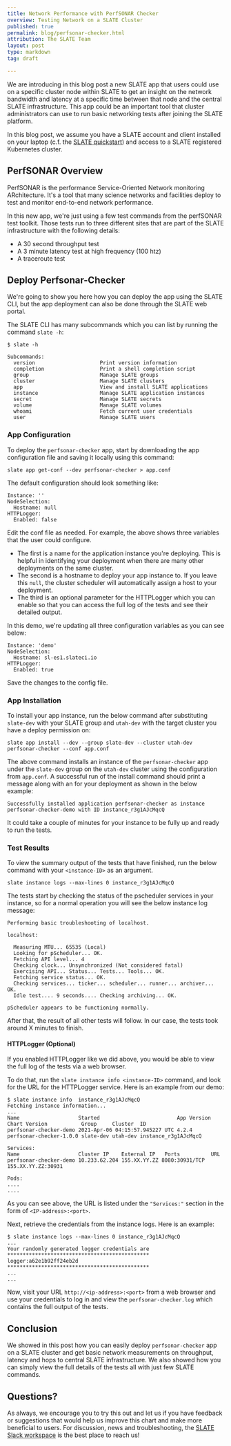```yaml
---
title: Network Performance with PerfSONAR Checker
overview: Testing Network on a SLATE Cluster 
published: true
permalink: blog/perfsonar-checker.html
attribution: The SLATE Team 
layout: post
type: markdown
tag: draft

---
```


We are introducing in this blog post a new SLATE app that users could use on a specific cluster node within SLATE to get an insight on the network bandwidth and latency at a specific time between that node and the central SLATE infrastructure. This app could be an important tool that cluster administrators can use to run basic networking tests after joining the SLATE platform.
<!--end_excerpt-->

In this blog post, we assume you have a SLATE account and client installed on your laptop (c.f. the [SLATE quickstart](https://slateci.io/docs/quickstart/)) and access to a SLATE registered Kubernetes cluster. 

## PerfSONAR Overview

PerfSONAR is the performance Service-Oriented Network monitoring ARchitecture. It's a tool that many science networks and facilities deploy to test and monitor end-to-end network performance. 

In this new app, we're just using a few test commands from the perfSONAR test toolkit. Those tests run to three different sites that are part of the SLATE infrastructure with the following details:

- A 30 second throughput test
- A 3 minute latency test at high frequency (100 htz)
- A traceroute test   

## Deploy Perfsonar-Checker

We're going to show you here how you can deploy the app using the SLATE CLI, but the app deployment can also be done through the SLATE web portal.

The SLATE CLI has many subcommands which you can list by running the command `slate -h`: 

```
$ slate -h 

Subcommands:
  version                     Print version information
  completion                  Print a shell completion script
  group                       Manage SLATE groups
  cluster                     Manage SLATE clusters
  app                         View and install SLATE applications
  instance                    Manage SLATE application instances
  secret                      Manage SLATE secrets
  volume                      Manage SLATE volumes
  whoami                      Fetch current user credentials
  user                        Manage SLATE users
```

### App Configuration

To deploy the `perfsonar-checker` app, start by downloading the app configuration file and saving it locally using this command:

```
slate app get-conf --dev perfsonar-checker > app.conf
```
The default configuration should look something like:

```
Instance: ''
NodeSelection:  
  Hostname: null
HTTPLogger: 
  Enabled: false
```

Edit the conf file as needed. For example, the above shows three variables that the user could configure.

- The first is a name for the application instance you're deploying. This is helpful in identifying your deployment when there are many other deployments on the same cluster.
- The second is a hostname to deploy your app instance to. If you leave this `null`, the cluster scheduler will automatically assign a host to your deployment.
- The third is an optional parameter for the HTTPLogger which you can enable so that you can access the full log of the tests and see their detailed output. 

In this demo, we're updating all three configuration variables as you can see below:

```
Instance: 'demo'
NodeSelection:  
  Hostname: sl-es1.slateci.io
HTTPLogger: 
  Enabled: true
``` 

Save the changes to the config file.

### App Installation

To install your app instance, run the below command after substituting `slate-dev` with your SLATE group and `utah-dev` with the target cluster you have a deploy permission on:

```
slate app install --dev --group slate-dev --cluster utah-dev perfsonar-checker --conf app.conf
``` 

The above command installs an instance of the `perfsonar-checker` app under the `slate-dev` group on the `utah-dev` cluster using the configuration from `app.conf`. A successful run of the install command should print a message along with an <instance-ID> for your deployment as shown in the below example:

```
Successfully installed application perfsonar-checker as instance perfsonar-checker-demo with ID instance_r3g1AJcMqcQ
```

It could take a couple of minutes for your instance to be fully up and ready to run the tests.

### Test Results
To view the summary output of the tests that have finished, run the below command with your `<instance-ID>` as an argument.

```
slate instance logs --max-lines 0 instance_r3g1AJcMqcQ
```

The tests start by checking the status of the pscheduler services in your instance, so for a normal operation you will see the below instance log message:

```
Performing basic troubleshooting of localhost.

localhost:

  Measuring MTU... 65535 (Local)
  Looking for pScheduler... OK.
  Fetching API level... 4
  Checking clock... Unsynchronized (Not considered fatal)
  Exercising API... Status... Tests... Tools... OK.
  Fetching service status... OK.
  Checking services... ticker... scheduler... runner... archiver... OK.
  Idle test.... 9 seconds.... Checking archiving... OK.

pScheduler appears to be functioning normally.

``` 
After that, the result of all other tests will follow. In our case, the tests took around X minutes to finish.

#### HTTPLogger (Optional)
If you enabled HTTPLogger like we did above, you would be able to view the full log of the tests via a web browser.

To do that, run the `slate instance info <instance-ID>` command, and look for the URL for the HTTPLogger service. Here is an example from our demo:

```
$ slate instance info  instance_r3g1AJcMqcQ
Fetching instance information...
...
Name                   Started                         App Version Chart Version           Group     Cluster  ID                  
perfsonar-checker-demo 2021-Apr-06 04:15:57.945227 UTC 4.2.4       perfsonar-checker-1.0.0 slate-dev utah-dev instance_r3g1AJcMqcQ

Services:
Name                   Cluster IP    External IP   Ports          URL                
perfsonar-checker-demo 10.233.62.204 155.XX.YY.ZZ 8080:30931/TCP 155.XX.YY.ZZ:30931

Pods:
....
....

```
As you can see above, the URL is listed under the `"Services:"` section in the form of `<IP-address>:<port>`.

Next, retrieve the credentials from the instance logs. Here is an example:

```
$ slate instance logs --max-lines 0 instance_r3g1AJcMqcQ
...
Your randomly generated logger credentials are
**********************************************
logger:a62e1b92ff24eb2d
**********************************************
...
...
```
Now, visit your URL `http://<ip-address>:<port>` from a web browser and use your credentials to log in and view the `perfsonar-checker.log` which contains the full output of the tests.



## Conclusion

We showed in this post how you can easily deploy `perfsonar-checker` app on a SLATE cluster and get basic network measurements on throughput, latency and hops to central SLATE infrastructure. We also showed how you can simply view the full details of the tests all with just few SLATE commands.

## Questions?

As always, we encourage you to try this out and let us if you have feedback or suggestions that would help us improve this chart and make more beneficial to users. For discussion, news and troubleshooting, the [SLATE Slack workspace](https://slack.slateci.io/) is the best place to reach us! 